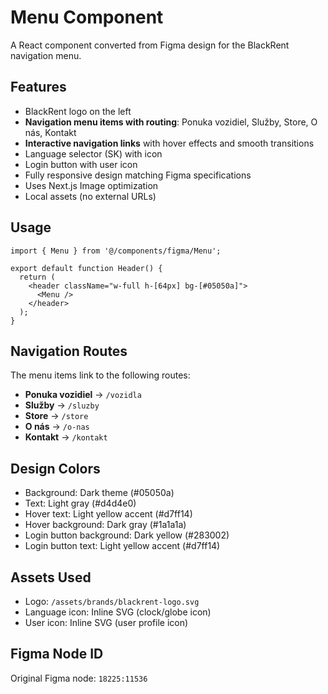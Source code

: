 # Menu Component

A React component converted from Figma design for the BlackRent navigation menu.

## Features

- BlackRent logo on the left
- **Navigation menu items with routing**: Ponuka vozidiel, Služby, Store, O nás, Kontakt
- **Interactive navigation links** with hover effects and smooth transitions
- Language selector (SK) with icon
- Login button with user icon
- Fully responsive design matching Figma specifications
- Uses Next.js Image optimization
- Local assets (no external URLs)

## Usage

```tsx
import { Menu } from '@/components/figma/Menu';

export default function Header() {
  return (
    <header className="w-full h-[64px] bg-[#05050a]">
      <Menu />
    </header>
  );
}
```

## Navigation Routes

The menu items link to the following routes:

- **Ponuka vozidiel** → `/vozidla`
- **Služby** → `/sluzby`
- **Store** → `/store`
- **O nás** → `/o-nas`
- **Kontakt** → `/kontakt`

## Design Colors

- Background: Dark theme (#05050a)
- Text: Light gray (#d4d4e0)
- Hover text: Light yellow accent (#d7ff14)
- Hover background: Dark gray (#1a1a1a)
- Login button background: Dark yellow (#283002)
- Login button text: Light yellow accent (#d7ff14)

## Assets Used

- Logo: `/assets/brands/blackrent-logo.svg`
- Language icon: Inline SVG (clock/globe icon)
- User icon: Inline SVG (user profile icon)

## Figma Node ID

Original Figma node: `18225:11536`
